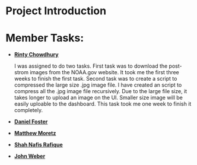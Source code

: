 # Project Introduction

<!--Replace this with an introduction of project (2-3 paragraphs)-->

# Member Tasks:

-   [**Rinty Chowdhury**](https://github.com/rintychy)  

    I was assigned to do two tasks. First task was to download the post-strom images from the NOAA.gov website. It took 
    me the first three weeks to finish the first task. Second task was to create a script to compressed the large size 
    .jpg image file. I have created an script to compress all the .jpg image file recursively. Due to the large file 
    size, it takes longer to upload an image on the UI. Smaller size image will be easily uploable to the dashboard. This 
    task took me one week to finish it completely.
    
-   [**Daniel Foster**](https://github.com/dlfosterbot)  

    <!--Replace this with your task-->

-   [**Matthew Moretz**](https://github.com/Matmorcat)  

    <!--Replace this with your task-->
    
-   [**Shah Nafis Rafique**](https://github.com/ShahNafisRafique)  

    <!--Replace this with your task-->
    
-   [**John Weber**](https://github.com/JWeb56)  

    <!--Replace this with your task-->
    
